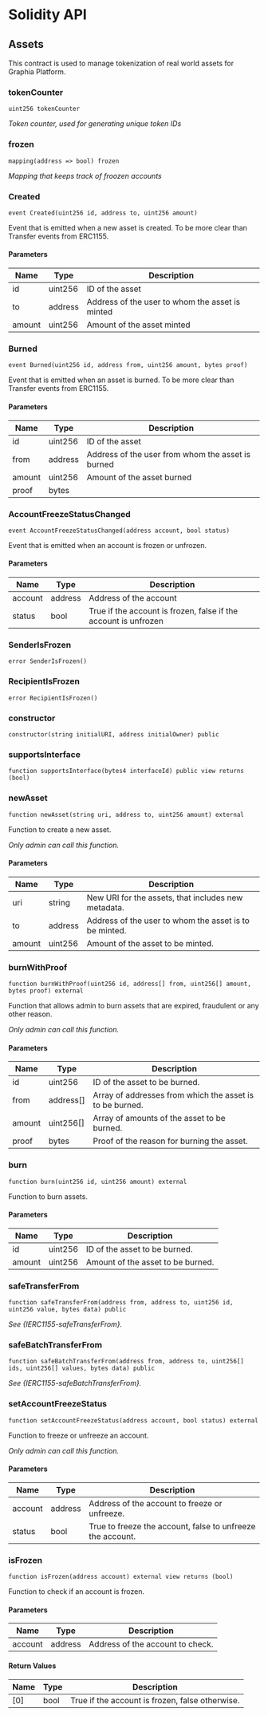 # Solidity API

## Assets

This contract is used to manage tokenization of real world assets for Graphia Platform.

### tokenCounter

```solidity
uint256 tokenCounter
```

_Token counter, used for generating unique token IDs_

### frozen

```solidity
mapping(address => bool) frozen
```

_Mapping that keeps track of froozen accounts_

### Created

```solidity
event Created(uint256 id, address to, uint256 amount)
```

Event that is emitted when a new asset is created. To be more clear than Transfer events from ERC1155.

#### Parameters

| Name | Type | Description |
| ---- | ---- | ----------- |
| id | uint256 | ID of the asset |
| to | address | Address of the user to whom the asset is minted |
| amount | uint256 | Amount of the asset minted |

### Burned

```solidity
event Burned(uint256 id, address from, uint256 amount, bytes proof)
```

Event that is emitted when an asset is burned. To be more clear than Transfer events from ERC1155.

#### Parameters

| Name | Type | Description |
| ---- | ---- | ----------- |
| id | uint256 | ID of the asset |
| from | address | Address of the user from whom the asset is burned |
| amount | uint256 | Amount of the asset burned |
| proof | bytes |  |

### AccountFreezeStatusChanged

```solidity
event AccountFreezeStatusChanged(address account, bool status)
```

Event that is emitted when an account is frozen or unfrozen.

#### Parameters

| Name | Type | Description |
| ---- | ---- | ----------- |
| account | address | Address of the account |
| status | bool | True if the account is frozen, false if the account is unfrozen |

### SenderIsFrozen

```solidity
error SenderIsFrozen()
```

### RecipientIsFrozen

```solidity
error RecipientIsFrozen()
```

### constructor

```solidity
constructor(string initialURI, address initialOwner) public
```

### supportsInterface

```solidity
function supportsInterface(bytes4 interfaceId) public view returns (bool)
```

### newAsset

```solidity
function newAsset(string uri, address to, uint256 amount) external
```

Function to create a new asset.

_Only admin can call this function._

#### Parameters

| Name | Type | Description |
| ---- | ---- | ----------- |
| uri | string | New URI for the assets, that includes new metadata. |
| to | address | Address of the user to whom the asset is to be minted. |
| amount | uint256 | Amount of the asset to be minted. |

### burnWithProof

```solidity
function burnWithProof(uint256 id, address[] from, uint256[] amount, bytes proof) external
```

Function that allows admin to burn assets that are expired, fraudulent or any other reason.

_Only admin can call this function._

#### Parameters

| Name | Type | Description |
| ---- | ---- | ----------- |
| id | uint256 | ID of the asset to be burned. |
| from | address[] | Array of addresses from which the asset is to be burned. |
| amount | uint256[] | Array of amounts of the asset to be burned. |
| proof | bytes | Proof of the reason for burning the asset. |

### burn

```solidity
function burn(uint256 id, uint256 amount) external
```

Function to burn assets.

#### Parameters

| Name | Type | Description |
| ---- | ---- | ----------- |
| id | uint256 | ID of the asset to be burned. |
| amount | uint256 | Amount of the asset to be burned. |

### safeTransferFrom

```solidity
function safeTransferFrom(address from, address to, uint256 id, uint256 value, bytes data) public
```

_See \{IERC1155-safeTransferFrom}._

### safeBatchTransferFrom

```solidity
function safeBatchTransferFrom(address from, address to, uint256[] ids, uint256[] values, bytes data) public
```

_See \{IERC1155-safeBatchTransferFrom}._

### setAccountFreezeStatus

```solidity
function setAccountFreezeStatus(address account, bool status) external
```

Function to freeze or unfreeze an account.

_Only admin can call this function._

#### Parameters

| Name | Type | Description |
| ---- | ---- | ----------- |
| account | address | Address of the account to freeze or unfreeze. |
| status | bool | True to freeze the account, false to unfreeze the account. |

### isFrozen

```solidity
function isFrozen(address account) external view returns (bool)
```

Function to check if an account is frozen.

#### Parameters

| Name | Type | Description |
| ---- | ---- | ----------- |
| account | address | Address of the account to check. |

#### Return Values

| Name | Type | Description |
| ---- | ---- | ----------- |
| [0] | bool | True if the account is frozen, false otherwise. |

